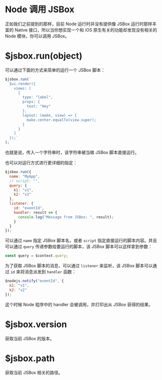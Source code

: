 # Node 调用 JSBox

正如我们之前提到的那样，目前 Node 运行时并没有提供像 JSBox 运行时那样丰富的 Native 接口，所以当你想实现一个和 iOS 原生有关的功能却发现没有相关的 Node 模块，你可以调用 JSBox。

# $jsbox.run(object)

可以通过下面的方式来简单的运行一个 JSBox 脚本：

```js
$jsbox.run(`
  $ui.render({
    views: [
      {
        type: "label",
        props: {
          text: "Hey"
        },
        layout: (make, view) => {
          make.center.equalTo(view.super);
        }
      }
    ]
  });`
);
```

也就是说，传入一个字符串时，该字符串被当做 JSBox 脚本直接运行。

也可以对运行方式进行更详细的指定：

```js
$jsbox.run({
  name: "MyApp",
  // script: "",
  query: {
    k1: "v1",
    k2: "v2"
  },
  listener: {
    id: "eventId",
    handler: result => {
      console.log("Message from JSBox: ", result);
    }
  }
});
```

可以通过 `name` 指定 JSBox 脚本名，或者 `script` 指定直接运行的脚本内容。并且可以通过 `query` 传递参数给要运行的脚本，该 JSBox 脚本可以这样拿到参数：

```js
const query = $context.query;
```

为了获取 JSBox 脚本的消息，可以通过 `listener` 来监听，该 JSBox 脚本可以通过 `id` 来将消息派发到 `handler` 函数：

```js
$nodejs.notify("eventId", {
  k1: "v1",
  k2: "v2"
});
```

这个时候 Node 程序中的 handler 会被调用，并打印出从 JSBox 获得的结果。

# $jsbox.version

获取当前 JSBox 的版本。

# $jsbox.path

获取当前 JSBox 相关的路径。
